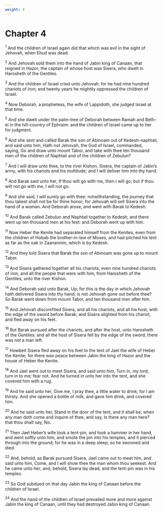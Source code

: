 ```yaml
---
weight: 4
---
```


# Chapter 4

<sup>1</sup> And the children of Israel again did that which was evil in the sight of Jehovah, when Ehud was dead. 

<sup>2</sup> And Jehovah sold them into the hand of Jabin king of Canaan, that reigned in Hazor; the captain of whose host was Sisera, who dwelt in Harosheth of the Gentiles. 

<sup>3</sup> And the children of Israel cried unto Jehovah: for he had nine hundred chariots of iron; and twenty years he mightily oppressed the children of Israel. 

<sup>4</sup> Now Deborah, a prophetess, the wife of Lappidoth, she judged Israel at that time. 

<sup>5</sup> And she dwelt under the palm-tree of Deborah between Ramah and Beth-el in the hill-country of Ephraim: and the children of Israel came up to her for judgment. 

<sup>6</sup> And she sent and called Barak the son of Abinoam out of Kedesh-naphtali, and said unto him, Hath not Jehovah, the God of Israel, commanded, saying, Go and draw unto mount Tabor, and take with thee ten thousand men of the children of Naphtali and of the children of Zebulun? 

<sup>7</sup> And I will draw unto thee, to the river Kishon, Sisera, the captain of Jabin’s army, with his chariots and his multitude; and I will deliver him into thy hand. 

<sup>8</sup> And Barak said unto her, If thou wilt go with me, then I will go; but if thou wilt not go with me, I will not go. 

<sup>9</sup> And she said, I will surely go with thee: notwithstanding, the journey that thou takest shall not be for thine honor; for Jehovah will sell Sisera into the hand of a woman. And Deborah arose, and went with Barak to Kedesh. 

<sup>10</sup> And Barak called Zebulun and Naphtali together to Kedesh; and there went up ten thousand men at his feet: and Deborah went up with him. 

<sup>11</sup> Now Heber the Kenite had separated himself from the Kenites, even from the children of Hobab the brother-in-law of Moses, and had pitched his tent as far as the oak in Zaanannim, which is by Kedesh. 

<sup>12</sup> And they told Sisera that Barak the son of Abinoam was gone up to mount Tabor. 

<sup>13</sup> And Sisera gathered together all his chariots, even nine hundred chariots of iron, and all the people that were with him, from Harosheth of the Gentiles, unto the river Kishon. 

<sup>14</sup> And Deborah said unto Barak, Up; for this is the day in which Jehovah hath delivered Sisera into thy hand; is not Jehovah gone out before thee? So Barak went down from mount Tabor, and ten thousand men after him. 

<sup>15</sup> And Jehovah discomfited Sisera, and all his chariots, and all his host, with the edge of the sword before Barak; and Sisera alighted from his chariot, and fled away on his feet. 

<sup>16</sup> But Barak pursued after the chariots, and after the host, unto Harosheth of the Gentiles: and all the host of Sisera fell by the edge of the sword; there was not a man left. 

<sup>17</sup> Howbeit Sisera fled away on his feet to the tent of Jael the wife of Heber the Kenite; for there was peace between Jabin the king of Hazor and the house of Heber the Kenite. 

<sup>18</sup> And Jael went out to meet Sisera, and said unto him, Turn in, my lord, turn in to me; fear not. And he turned in unto her into the tent, and she covered him with a rug. 

<sup>19</sup> And he said unto her, Give me, I pray thee, a little water to drink; for I am thirsty. And she opened a bottle of milk, and gave him drink, and covered him. 

<sup>20</sup> And he said unto her, Stand in the door of the tent, and it shall be, when any man doth come and inquire of thee, and say, Is there any man here? that thou shalt say, No. 

<sup>21</sup> Then Jael Heber’s wife took a tent-pin, and took a hammer in her hand, and went softly unto him, and smote the pin into his temples, and it pierced through into the ground; for he was in a deep sleep; so he swooned and died. 

<sup>22</sup> And, behold, as Barak pursued Sisera, Jael came out to meet him, and said unto him, Come, and I will show thee the man whom thou seekest. And he came unto her; and, behold, Sisera lay dead, and the tent-pin was in his temples. 

<sup>23</sup> So God subdued on that day Jabin the king of Canaan before the children of Israel. 

<sup>24</sup> And the hand of the children of Israel prevailed more and more against Jabin the king of Canaan, until they had destroyed Jabin king of Canaan. 


